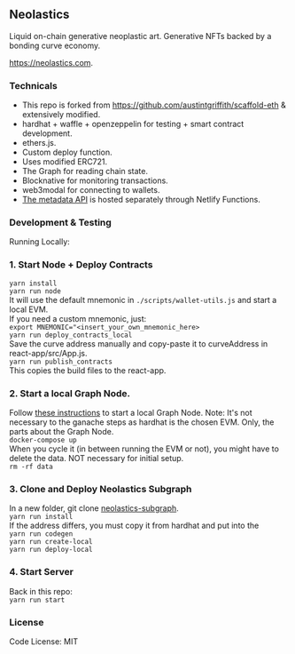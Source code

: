 
## Neolastics

Liquid on-chain generative neoplastic art. Generative NFTs backed by a bonding curve economy.

https://neolastics.com.

### Technicals

- This repo is forked from https://github.com/austintgriffith/scaffold-eth & extensively modified.
- hardhat + waffle + openzeppelin for testing + smart contract development.
- ethers.js.
- Custom deploy function.
- Uses modified ERC721.
- The Graph for reading chain state.
- Blocknative for monitoring transactions.
- web3modal for connecting to wallets.
- [The metadata API](https://github.com/simondlr/neolastics_metadata) is hosted separately through Netlify Functions. 
  
### Development & Testing

Running Locally:

### 1. Start Node + Deploy Contracts 
```yarn install```  
```yarn run node```   
It will use the default mnemonic in ```./scripts/wallet-utils.js``` and start a local EVM.   
If you need a custom mnemonic, just:   
```export MNEMONIC="<insert_your_own_mnemonic_here>```   
```yarn run deploy_contracts_local```    
Save the curve address manually and copy-paste it to curveAddress in react-app/src/App.js.   
```yarn run publish_contracts```  
This copies the build files to the react-app.

### 2. Start a local Graph Node.
Follow [these instructions](https://thegraph.com/docs/quick-start#local-development) to start a local Graph Node. Note: It's not necessary to the ganache steps as hardhat is the chosen EVM. Only, the parts about the Graph Node.  
```docker-compose up```  
When you cycle it (in between running the EVM or not), you might have to delete the data. NOT necessary for initial setup.  
```rm -rf data``` 

### 3. Clone and Deploy Neolastics Subgraph
In a new folder, git clone [neolastics-subgraph](https://github.com/simondlr/neolastics-subgraph).    
```yarn run install```  
If the address differs, you must copy it from hardhat and put into the   
```yarn run codegen```  
```yarn run create-local```  
```yarn run deploy-local```  

### 4. Start Server
Back in this repo:   
```yarn run start```

### License

Code License:
MIT

